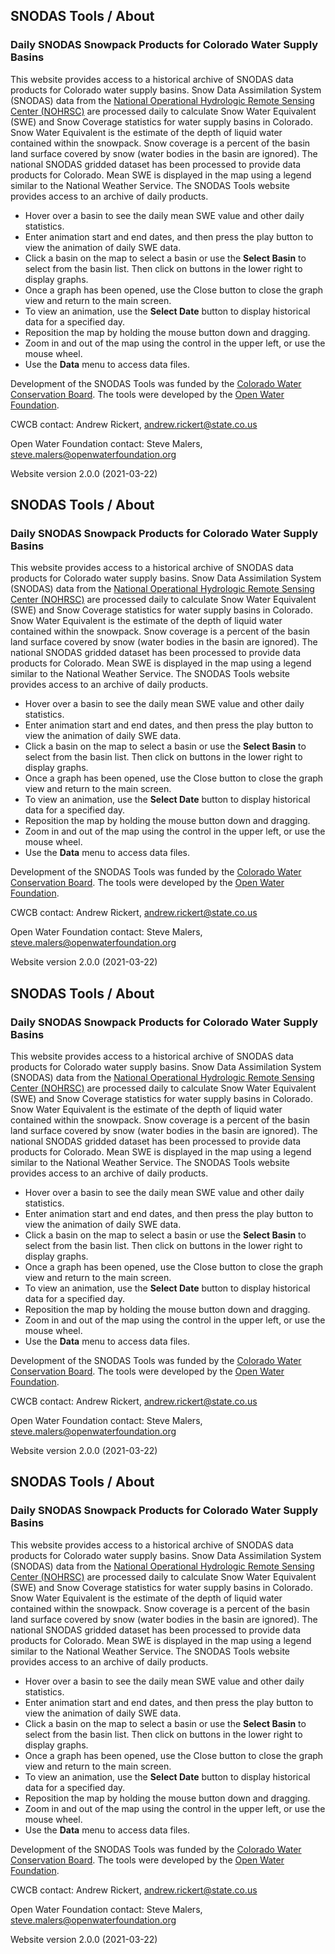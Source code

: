 ## SNODAS Tools / About ##

### Daily SNODAS Snowpack Products for Colorado Water Supply Basins ###

This website provides access to a historical archive of SNODAS data products for Colorado water
supply basins. Snow Data Assimilation System (SNODAS) data from the
<a href="https://www.nohrsc.noaa.gov/interactive/html/map.html">National Operational Hydrologic
Remote Sensing Center (NOHRSC)</a> are processed daily to calculate Snow Water Equivalent (SWE)
and Snow Coverage statistics for water supply basins in Colorado. Snow Water Equivalent is the
estimate of the depth of liquid water contained within the snowpack. Snow coverage is a percent
of the basin land surface covered by snow (water bodies in the basin are ignored). The national
SNODAS gridded dataset has been processed to provide data products for Colorado. Mean SWE is
displayed in the map using a legend similar to the National Weather Service. The SNODAS Tools
website provides access to an archive of daily products.

* Hover over a basin to see the daily mean SWE value and other daily statistics.
* Enter animation start and end dates, and
then press the play button to view the animation of daily SWE data.
* Click a basin on the map to select a basin or use the **Select Basin** to select from the
basin list. Then click on buttons in the lower right to display graphs.
* Once a graph has been opened, use the Close button to close the graph view and return
to the main screen.
* To view an animation, use the **Select Date** button to display historical data
for a specified day.
* Reposition the map by holding the mouse button down and dragging.
* Zoom in and out of the map using the control in the upper left, or use the mouse wheel.
* Use the **Data** menu to access data files.

Development of the SNODAS Tools was funded by the <a href="http://cwcb.state.co.us" target="_blank">Colorado Water
Conservation Board</a>.  The tools were developed by the <a href="http://openwaterfoundation.org" target="_blank">Open Water
Foundation</a>.

CWCB contact: Andrew Rickert, <a href="mailto:andrew.rickert@state.co.us">andrew.rickert@state.co.us</a>

Open Water Foundation contact: Steve Malers, <a href="mailto:steve.malers@openwaterfoundation.org">
steve.malers@openwaterfoundation.org</a>

Website version 2.0.0 (2021-03-22)

## SNODAS Tools / About ##

### Daily SNODAS Snowpack Products for Colorado Water Supply Basins ###

This website provides access to a historical archive of SNODAS data products for Colorado water
supply basins. Snow Data Assimilation System (SNODAS) data from the
<a href="https://www.nohrsc.noaa.gov/interactive/html/map.html">National Operational Hydrologic
Remote Sensing Center (NOHRSC)</a> are processed daily to calculate Snow Water Equivalent (SWE)
and Snow Coverage statistics for water supply basins in Colorado. Snow Water Equivalent is the
estimate of the depth of liquid water contained within the snowpack. Snow coverage is a percent
of the basin land surface covered by snow (water bodies in the basin are ignored). The national
SNODAS gridded dataset has been processed to provide data products for Colorado. Mean SWE is
displayed in the map using a legend similar to the National Weather Service. The SNODAS Tools
website provides access to an archive of daily products.

* Hover over a basin to see the daily mean SWE value and other daily statistics.
* Enter animation start and end dates, and
then press the play button to view the animation of daily SWE data.
* Click a basin on the map to select a basin or use the **Select Basin** to select from the
basin list. Then click on buttons in the lower right to display graphs.
* Once a graph has been opened, use the Close button to close the graph view and return
to the main screen.
* To view an animation, use the **Select Date** button to display historical data
for a specified day.
* Reposition the map by holding the mouse button down and dragging.
* Zoom in and out of the map using the control in the upper left, or use the mouse wheel.
* Use the **Data** menu to access data files.

Development of the SNODAS Tools was funded by the <a href="http://cwcb.state.co.us" target="_blank">Colorado Water
Conservation Board</a>.  The tools were developed by the <a href="http://openwaterfoundation.org" target="_blank">Open Water
Foundation</a>.

CWCB contact: Andrew Rickert, <a href="mailto:andrew.rickert@state.co.us">andrew.rickert@state.co.us</a>

Open Water Foundation contact: Steve Malers, <a href="mailto:steve.malers@openwaterfoundation.org">
steve.malers@openwaterfoundation.org</a>

Website version 2.0.0 (2021-03-22)
## SNODAS Tools / About ##

### Daily SNODAS Snowpack Products for Colorado Water Supply Basins ###

This website provides access to a historical archive of SNODAS data products for Colorado water
supply basins. Snow Data Assimilation System (SNODAS) data from the
<a href="https://www.nohrsc.noaa.gov/interactive/html/map.html">National Operational Hydrologic
Remote Sensing Center (NOHRSC)</a> are processed daily to calculate Snow Water Equivalent (SWE)
and Snow Coverage statistics for water supply basins in Colorado. Snow Water Equivalent is the
estimate of the depth of liquid water contained within the snowpack. Snow coverage is a percent
of the basin land surface covered by snow (water bodies in the basin are ignored). The national
SNODAS gridded dataset has been processed to provide data products for Colorado. Mean SWE is
displayed in the map using a legend similar to the National Weather Service. The SNODAS Tools
website provides access to an archive of daily products.

* Hover over a basin to see the daily mean SWE value and other daily statistics.
* Enter animation start and end dates, and
then press the play button to view the animation of daily SWE data.
* Click a basin on the map to select a basin or use the **Select Basin** to select from the
basin list. Then click on buttons in the lower right to display graphs.
* Once a graph has been opened, use the Close button to close the graph view and return
to the main screen.
* To view an animation, use the **Select Date** button to display historical data
for a specified day.
* Reposition the map by holding the mouse button down and dragging.
* Zoom in and out of the map using the control in the upper left, or use the mouse wheel.
* Use the **Data** menu to access data files.

Development of the SNODAS Tools was funded by the <a href="http://cwcb.state.co.us" target="_blank">Colorado Water
Conservation Board</a>.  The tools were developed by the <a href="http://openwaterfoundation.org" target="_blank">Open Water
Foundation</a>.

CWCB contact: Andrew Rickert, <a href="mailto:andrew.rickert@state.co.us">andrew.rickert@state.co.us</a>

Open Water Foundation contact: Steve Malers, <a href="mailto:steve.malers@openwaterfoundation.org">
steve.malers@openwaterfoundation.org</a>

Website version 2.0.0 (2021-03-22)
## SNODAS Tools / About ##

### Daily SNODAS Snowpack Products for Colorado Water Supply Basins ###

This website provides access to a historical archive of SNODAS data products for Colorado water
supply basins. Snow Data Assimilation System (SNODAS) data from the
<a href="https://www.nohrsc.noaa.gov/interactive/html/map.html">National Operational Hydrologic
Remote Sensing Center (NOHRSC)</a> are processed daily to calculate Snow Water Equivalent (SWE)
and Snow Coverage statistics for water supply basins in Colorado. Snow Water Equivalent is the
estimate of the depth of liquid water contained within the snowpack. Snow coverage is a percent
of the basin land surface covered by snow (water bodies in the basin are ignored). The national
SNODAS gridded dataset has been processed to provide data products for Colorado. Mean SWE is
displayed in the map using a legend similar to the National Weather Service. The SNODAS Tools
website provides access to an archive of daily products.

* Hover over a basin to see the daily mean SWE value and other daily statistics.
* Enter animation start and end dates, and
then press the play button to view the animation of daily SWE data.
* Click a basin on the map to select a basin or use the **Select Basin** to select from the
basin list. Then click on buttons in the lower right to display graphs.
* Once a graph has been opened, use the Close button to close the graph view and return
to the main screen.
* To view an animation, use the **Select Date** button to display historical data
for a specified day.
* Reposition the map by holding the mouse button down and dragging.
* Zoom in and out of the map using the control in the upper left, or use the mouse wheel.
* Use the **Data** menu to access data files.

Development of the SNODAS Tools was funded by the <a href="http://cwcb.state.co.us" target="_blank">Colorado Water
Conservation Board</a>.  The tools were developed by the <a href="http://openwaterfoundation.org" target="_blank">Open Water
Foundation</a>.

CWCB contact: Andrew Rickert, <a href="mailto:andrew.rickert@state.co.us">andrew.rickert@state.co.us</a>

Open Water Foundation contact: Steve Malers, <a href="mailto:steve.malers@openwaterfoundation.org">
steve.malers@openwaterfoundation.org</a>

Website version 2.0.0 (2021-03-22)